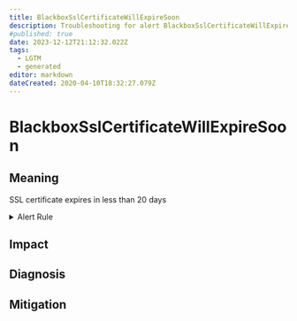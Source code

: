```yaml
---
title: BlackboxSslCertificateWillExpireSoon
description: Troubleshooting for alert BlackboxSslCertificateWillExpireSoon
#published: true
date: 2023-12-12T21:12:32.022Z
tags: 
  - LGTM
  - generated
editor: markdown
dateCreated: 2020-04-10T18:32:27.079Z
---
```


# BlackboxSslCertificateWillExpireSoon

## Meaning
[//]: # "Short paragraph that explains what the alert means"
SSL certificate expires in less than 20 days

<details>
  <summary>Alert Rule</summary>

{{% rule "blackbox/blackbox-exporter.yml" "BlackboxSslCertificateWillExpireSoon" %}}

<!-- Rule when generated

```yaml
alert: BlackboxSslCertificateWillExpireSoon
expr: 3 <= round((last_over_time(probe_ssl_earliest_cert_expiry[10m]) - time()) / 86400, 0.1) < 20
for: 0m
labels:
    severity: warning
annotations:
    summary: Blackbox SSL certificate will expire soon (instance {{ $labels.instance }})
    description: |-
        SSL certificate expires in less than 20 days
          VALUE = {{ $value }}
          LABELS = {{ $labels }}
    runbook: https://github.com/srerun/prometheus-alerts/blob/main/content/runbooks/blackbox-exporter/BlackboxSslCertificateWillExpireSoon.md

```

-->

</details>


## Impact
[//]: # "What could / will happen if the alert is not addressed"



## Diagnosis
[//]: # "Steps to take to identify the cause of the problem"



## Mitigation
[//]: # "The steps necessary to resolve the alert"
